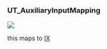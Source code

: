 ### UT\_AuxiliaryInputMapping

![](https://user-images.githubusercontent.com/69573151/210791118-bf6428d5-4b53-4c11-837e-d43276c80b60.png)

this maps to [IX](../IX)
